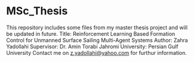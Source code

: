 # MSc_Thesis
This repository includes some files from my master thesis project and will be updated in future.
Title: Reinforcement Learning Based Formation Control for Unmanned Surface Sailing Multi-Agent Systems
Author: Zahra Yadollahi
Supervisor: Dr. Amin Torabi Jahromi
University: Persian Gulf University
Contact me on z.yadollahi@yahoo.com for furthur information.
